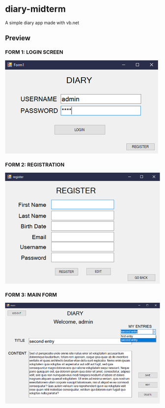 # diary-midterm

A simple diary app made with vb.net

## Preview

### FORM 1: LOGIN SCREEN
![form1](preview/form1.png)

### FORM 2: REGISTRATION
![form2](preview/form2.png)

### FORM 3: MAIN FORM
![form3](preview/form3.png)
